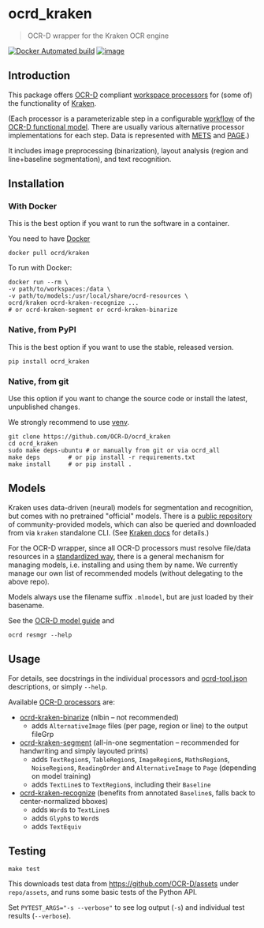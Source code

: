 # ocrd_kraken

> OCR-D wrapper for the Kraken OCR engine

[![Docker Automated build](https://img.shields.io/docker/automated/ocrd/kraken.svg)](https://hub.docker.com/r/ocrd/kraken/tags/)
[![image](https://circleci.com/gh/OCR-D/ocrd_kraken.svg?style=svg)](https://circleci.com/gh/OCR-D/ocrd_kraken)

## Introduction

This package offers [OCR-D](https://ocr-d.de/en/spec) compliant [workspace processors](https://ocr-d.de/en/spec/cli)
for (some of) the functionality of [Kraken](https://kraken.re).

(Each processor is a parameterizable step in a configurable [workflow](https://ocr-d.de/en/workflows)
of the [OCR-D functional model](https://ocr-d.de/en/about).
There are usually various alternative processor implementations for each step.
Data is represented with [METS](https://ocr-d.de/en/spec/mets) and [PAGE](https://ocr-d.de/en/spec/page).)

It includes image preprocessing (binarization), layout analysis (region and line+baseline segmentation), and text recognition.

## Installation

### With Docker

This is the best option if you want to run the software in a container.

You need to have [Docker](https://docs.docker.com/install/linux/docker-ce/ubuntu/)


    docker pull ocrd/kraken


To run with Docker:


    docker run --rm \
    -v path/to/workspaces:/data \
    -v path/to/models:/usr/local/share/ocrd-resources \
    ocrd/kraken ocrd-kraken-recognize ...
    # or ocrd-kraken-segment or ocrd-kraken-binarize


### Native, from PyPI

This is the best option if you want to use the stable, released version.

    pip install ocrd_kraken


### Native, from git

Use this option if you want to change the source code or install the latest, unpublished changes.

We strongly recommend to use [venv](https://packaging.python.org/guides/installing-using-pip-and-virtual-environments/).

    git clone https://github.com/OCR-D/ocrd_kraken
    cd ocrd_kraken
    sudo make deps-ubuntu # or manually from git or via ocrd_all
    make deps        # or pip install -r requirements.txt
    make install     # or pip install .

## Models

Kraken uses data-driven (neural) models for segmentation and recognition, but comes with no pretrained "official" models.
There is a [public repository](https://zenodo.org/communities/ocr_models) of community-provided models, which can also
be queried and downloaded from via `kraken` standalone CLI.
(See [Kraken docs](https://kraken.re/master/advanced.html#repo) for details.)

For the OCR-D wrapper, since all OCR-D processors must resolve file/data resources in a [standardized way](https://ocr-d.de/en/spec/cli#processor-resources), there is a general mechanism for managing models, i.e. installing and using them by name. We currently manage our own list of recommended models (without delegating to the above repo).

Models always use the filename suffix `.mlmodel`, but are just loaded by their basename.

See the [OCR-D model guide](https://ocr-d.de/en/models) and

    ocrd resmgr --help

## Usage

For details, see docstrings in the individual processors and [ocrd-tool.json](ocrd_tesserocr/ocrd-tool.json) descriptions,
or simply `--help`.

Available [OCR-D processors](https://ocr-d.de/en/spec/cli) are:

- [ocrd-kraken-binarize](ocrd_kraken/binarize.py) (nlbin – not recommended)  
  - adds `AlternativeImage` files (per page, region or line) to the output fileGrp
- [ocrd-kraken-segment](ocrd_kraken/segment.py) (all-in-one segmentation – recommended for handwriting and simply layouted prints)  
  - adds `TextRegion`s, `TableRegion`s, `ImageRegion`s, `MathsRegion`s, `NoiseRegion`s, `ReadingOrder` and `AlternativeImage` to `Page` (depending on model training)
  - adds `TextLine`s to `TextRegion`s, including their `Baseline`
- [ocrd-kraken-recognize](ocrd_kraken/recognize.py) (benefits from annotated `Baseline`s, falls back to center-normalized bboxes)
  - adds `Word`s to `TextLine`s
  - adds `Glyph`s to `Word`s
  - adds `TextEquiv`

## Testing

    make test


This downloads test data from https://github.com/OCR-D/assets under `repo/assets`, and runs some basic tests of the Python API.

Set `PYTEST_ARGS="-s --verbose"` to see log output (`-s`) and individual test results (`--verbose`).
